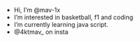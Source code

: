 - Hi, I’m @mav-1x
- I’m interested in basketball, f1 and coding
- I’m currently learning java script. 
- @4ktmav_ on insta 

<!---
mav-1x/mav-1x is a ✨ special ✨ repository because its `README.md` (this file) appears on your GitHub profile.
You can click the Preview link to take a look at your changes.
--->
